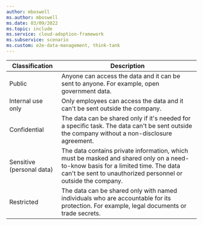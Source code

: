 ```yaml
---
author: mboswell
ms.author: mboswell
ms.date: 03/09/2022
ms.topic: include
ms.service: cloud-adoption-framework
ms.subservice: scenario
ms.custom: e2e-data-management, think-tank
---
```


| Classification | Description |
|---|---|
| Public | Anyone can access the data and it can be sent to anyone. For example, open government data. |
| Internal use only | Only employees can access the data and it can't be sent outside the company. |
| Confidential | The data can be shared only if it's needed for a specific task. The data can't be sent outside the company without a non-disclosure agreement. |
| Sensitive (personal data) | The data contains private information, which must be masked and shared only on a need-to-know basis for a limited time. The data can't be sent to unauthorized personnel or outside the company. |
| Restricted | The data can be shared only with named individuals who are accountable for its protection. For example, legal documents or trade secrets. |
